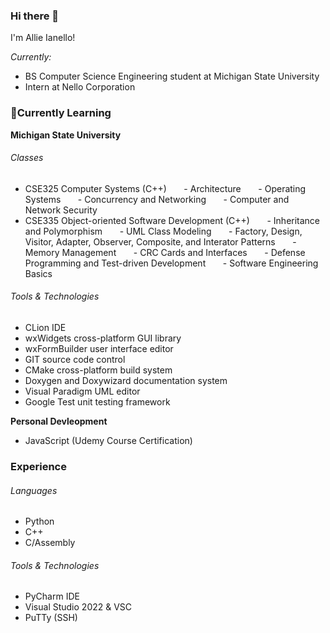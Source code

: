 ### Hi there 👋

<!--
**allienello/allienello** is a ✨ _special_ ✨ repository because its `README.md` (this file) appears on your GitHub profile.

Here are some ideas to get you started:

- 🔭 I’m currently working on ...
- 🌱 I’m currently learning ...
- 👯 I’m looking to collaborate on ...
- 🤔 I’m looking for help with ...
- 💬 Ask me about ...
- 📫 How to reach me: ...
- 😄 Pronouns: ...
- ⚡ Fun fact: ...
-->

I'm Allie Ianello!

<i>Currently:</i>
- BS Computer Science Engineering student at Michigan State University
- Intern at Nello Corporation

<h3>🌱Currently Learning </h3>

__Michigan State University__

<h6><i>Classes</i></h6>

- CSE325 Computer Systems (C++)
&nbsp;&nbsp;&nbsp;&nbsp;&nbsp;&nbsp;- Architecture
&nbsp;&nbsp;&nbsp;&nbsp;&nbsp;&nbsp;- Operating Systems
&nbsp;&nbsp;&nbsp;&nbsp;&nbsp;&nbsp;- Concurrency and Networking
&nbsp;&nbsp;&nbsp;&nbsp;&nbsp;&nbsp;- Computer and Network Security
- CSE335 Object-oriented Software Development (C++)
&nbsp;&nbsp;&nbsp;&nbsp;&nbsp;&nbsp;- Inheritance and Polymorphism
&nbsp;&nbsp;&nbsp;&nbsp;&nbsp;&nbsp;- UML Class Modeling
&nbsp;&nbsp;&nbsp;&nbsp;&nbsp;&nbsp;- Factory, Design, Visitor, Adapter, Observer, Composite, and Interator Patterns
&nbsp;&nbsp;&nbsp;&nbsp;&nbsp;&nbsp;- Memory Management
&nbsp;&nbsp;&nbsp;&nbsp;&nbsp;&nbsp;- CRC Cards and Interfaces
&nbsp;&nbsp;&nbsp;&nbsp;&nbsp;&nbsp;- Defense Programming and Test-driven Development
&nbsp;&nbsp;&nbsp;&nbsp;&nbsp;&nbsp;- Software Engineering Basics

<h6><i>Tools & Technologies</i></h6>

- CLion IDE
- wxWidgets cross-platform GUI library
- wxFormBuilder user interface editor
- GIT source code control
- CMake cross-platform build system
- Doxygen and Doxywizard documentation system
- Visual Paradigm UML editor
- Google Test unit testing framework

__Personal Devleopment__

- JavaScript (Udemy Course Certification)

<h3>Experience</h3>

<h6><i>Languages</h6></i>

- Python
- C++
- C/Assembly

<h6><i>Tools & Technologies</h6></i>

- PyCharm IDE
- Visual Studio 2022 & VSC
- PuTTy (SSH)








